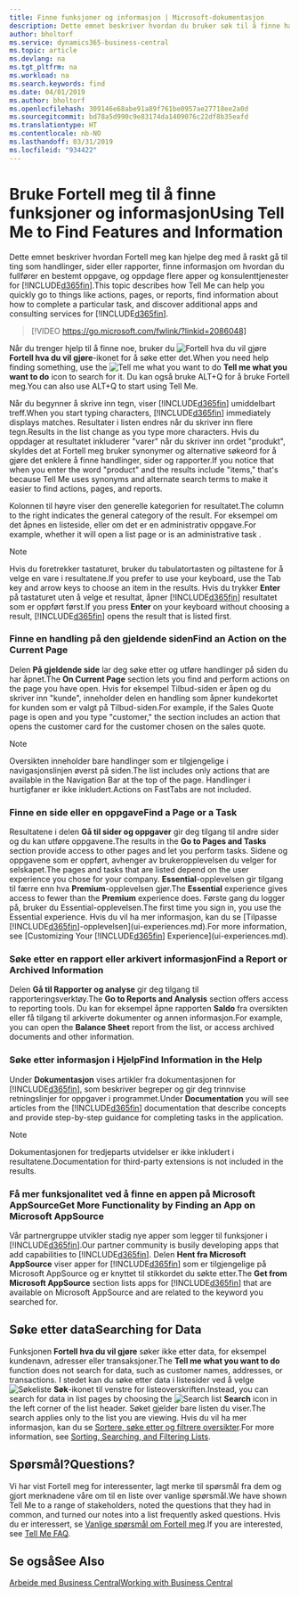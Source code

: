 ```yaml
---
title: Finne funksjoner og informasjon | Microsoft-dokumentasjon
description: Dette emnet beskriver hvordan du bruker søk til å finne handlinger, sider, rapporter, dokumentasjon og data, i tillegg til andre programmer og konsulenttjenester.
author: bholtorf
ms.service: dynamics365-business-central
ms.topic: article
ms.devlang: na
ms.tgt_pltfrm: na
ms.workload: na
ms.search.keywords: find
ms.date: 04/01/2019
ms.author: bholtorf
ms.openlocfilehash: 309146e68abe91a89f761be0957ae27718ee2a0d
ms.sourcegitcommit: bd78a5d990c9e83174da1409076c22df8b35eafd
ms.translationtype: HT
ms.contentlocale: nb-NO
ms.lasthandoff: 03/31/2019
ms.locfileid: "934422"
---
```

# <a name="using-tell-me-to-find-features-and-information"></a><span data-ttu-id="7c981-103">Bruke Fortell meg til å finne funksjoner og informasjon</span><span class="sxs-lookup"><span data-stu-id="7c981-103">Using Tell Me to Find Features and Information</span></span>  
<span data-ttu-id="7c981-104">Dette emnet beskriver hvordan Fortell meg kan hjelpe deg med å raskt gå til ting som handlinger, sider eller rapporter, finne informasjon om hvordan du fullfører en bestemt oppgave, og oppdage flere apper og konsulenttjenester for [!INCLUDE[d365fin](includes/d365fin_md.md)].</span><span class="sxs-lookup"><span data-stu-id="7c981-104">This topic describes how Tell Me can help you quickly go to things like actions, pages, or reports, find information about how to complete a particular task, and discover additional apps and consulting services for [!INCLUDE[d365fin](includes/d365fin_md.md)].</span></span>  
  

> [!VIDEO https://go.microsoft.com/fwlink/?linkid=2086048]

<span data-ttu-id="7c981-105">Når du trenger hjelp til å finne noe, bruker du ![Fortell hva du vil gjøre](media/ui-search/search.png "Søk etter side eller rapport") **Fortell hva du vil gjøre**-ikonet for å søke etter det.</span><span class="sxs-lookup"><span data-stu-id="7c981-105">When you need help finding something, use the ![Tell me what you want to do](media/ui-search/search.png "Search for Page or Report") **Tell me what you want to do** icon to search for it.</span></span> <span data-ttu-id="7c981-106">Du kan også bruke ALT+Q for å bruke Fortell meg.</span><span class="sxs-lookup"><span data-stu-id="7c981-106">You can also use ALT+Q to start using Tell Me.</span></span>

<span data-ttu-id="7c981-107">Når du begynner å skrive inn tegn, viser [!INCLUDE[d365fin](includes/d365fin_md.md)] umiddelbart treff.</span><span class="sxs-lookup"><span data-stu-id="7c981-107">When you start typing characters, [!INCLUDE[d365fin](includes/d365fin_md.md)] immediately displays matches.</span></span> <span data-ttu-id="7c981-108">Resultater i listen endres når du skriver inn flere tegn.</span><span class="sxs-lookup"><span data-stu-id="7c981-108">Results in the list change as you type more characters.</span></span> <span data-ttu-id="7c981-109">Hvis du oppdager at resultatet inkluderer "varer" når du skriver inn ordet "produkt", skyldes det at Fortell meg bruker synonymer og alternative søkeord for å gjøre det enklere å finne handlinger, sider og rapporter.</span><span class="sxs-lookup"><span data-stu-id="7c981-109">If you notice that when you enter the word "product" and the results include "items," that's because Tell Me uses synonyms and alternate search terms to make it easier to find actions, pages, and reports.</span></span> 

<span data-ttu-id="7c981-110">Kolonnen til høyre viser den generelle kategorien for resultatet.</span><span class="sxs-lookup"><span data-stu-id="7c981-110">The column to the right indicates the general category of the result.</span></span> <span data-ttu-id="7c981-111">For eksempel om det åpnes en listeside, eller om det er en administrativ oppgave.</span><span class="sxs-lookup"><span data-stu-id="7c981-111">For example, whether it will open a list page or is an administrative task .</span></span>  

> [!NOTE]  
>   <span data-ttu-id="7c981-112">Hvis du foretrekker tastaturet, bruker du tabulatortasten og piltastene for å velge en vare i resultatene.</span><span class="sxs-lookup"><span data-stu-id="7c981-112">If you prefer to use your keyboard, use the Tab key and arrow keys to choose an item in the results.</span></span> <span data-ttu-id="7c981-113">Hvis du trykker **Enter** på tastaturet uten å velge et resultat, åpner [!INCLUDE[d365fin](includes/d365fin_md.md)] resultatet som er oppført først.</span><span class="sxs-lookup"><span data-stu-id="7c981-113">If you press **Enter** on your keyboard without choosing a result, [!INCLUDE[d365fin](includes/d365fin_md.md)] opens the result that is listed first.</span></span>

### <a name="find-an-action-on-the-current-page"></a><span data-ttu-id="7c981-114">Finne en handling på den gjeldende siden</span><span class="sxs-lookup"><span data-stu-id="7c981-114">Find an Action on the Current Page</span></span>
<span data-ttu-id="7c981-115">Delen **På gjeldende side** lar deg søke etter og utføre handlinger på siden du har åpnet.</span><span class="sxs-lookup"><span data-stu-id="7c981-115">The **On Current Page** section lets you find and perform actions on the page you have open.</span></span> <span data-ttu-id="7c981-116">Hvis for eksempel Tilbud-siden er åpen og du skriver inn "kunde", inneholder delen en handling som åpner kundekortet for kunden som er valgt på Tilbud-siden.</span><span class="sxs-lookup"><span data-stu-id="7c981-116">For example, if the Sales Quote page is open and you type "customer," the section includes an action that opens the customer card for the customer chosen on the sales quote.</span></span> 

> [!NOTE]  
>   <span data-ttu-id="7c981-117">Oversikten inneholder bare handlinger som er tilgjengelige i navigasjonslinjen øverst på siden.</span><span class="sxs-lookup"><span data-stu-id="7c981-117">The list includes only actions that are available in the Navigation Bar at the top of the page.</span></span> <span data-ttu-id="7c981-118">Handlinger i hurtigfaner er ikke inkludert.</span><span class="sxs-lookup"><span data-stu-id="7c981-118">Actions on FastTabs are not included.</span></span>  

### <a name="find-a-page-or-a-task"></a><span data-ttu-id="7c981-119">Finne en side eller en oppgave</span><span class="sxs-lookup"><span data-stu-id="7c981-119">Find a Page or a Task</span></span>
<span data-ttu-id="7c981-120">Resultatene i delen **Gå til sider og oppgaver** gir deg tilgang til andre sider og du kan utføre oppgavene.</span><span class="sxs-lookup"><span data-stu-id="7c981-120">The results in the **Go to Pages and Tasks** section provide access to other pages and let you perform tasks.</span></span> <span data-ttu-id="7c981-121">Sidene og oppgavene som er oppført, avhenger av brukeropplevelsen du velger for selskapet.</span><span class="sxs-lookup"><span data-stu-id="7c981-121">The pages and tasks that are listed depend on the user experience you chose for your company.</span></span> <span data-ttu-id="7c981-122">**Essential**-opplevelsen gir tilgang til færre enn hva **Premium**-opplevelsen gjør.</span><span class="sxs-lookup"><span data-stu-id="7c981-122">The **Essential** experience gives access to fewer than the **Premium** experience does.</span></span> <span data-ttu-id="7c981-123">Første gang du logger på, bruker du Essential-opplevelsen.</span><span class="sxs-lookup"><span data-stu-id="7c981-123">The first time you sign in, you use the Essential experience.</span></span> <span data-ttu-id="7c981-124">Hvis du vil ha mer informasjon, kan du se [Tilpasse [!INCLUDE[d365fin](includes/d365fin_md.md)]-opplevelsen](ui-experiences.md).</span><span class="sxs-lookup"><span data-stu-id="7c981-124">For more information, see [Customizing Your [!INCLUDE[d365fin](includes/d365fin_md.md)] Experience](ui-experiences.md).</span></span>

### <a name="find-a-report-or-archived-information"></a><span data-ttu-id="7c981-125">Søke etter en rapport eller arkivert informasjon</span><span class="sxs-lookup"><span data-stu-id="7c981-125">Find a Report or Archived Information</span></span>
<span data-ttu-id="7c981-126">Delen **Gå til Rapporter og analyse** gir deg tilgang til rapporteringsverktøy.</span><span class="sxs-lookup"><span data-stu-id="7c981-126">The **Go to Reports and Analysis** section offers access to reporting tools.</span></span> <span data-ttu-id="7c981-127">Du kan for eksempel åpne rapporten **Saldo** fra oversikten eller få tilgang til arkiverte dokumenter og annen informasjon.</span><span class="sxs-lookup"><span data-stu-id="7c981-127">For example, you can open the **Balance Sheet** report from the list, or access archived documents and other information.</span></span>  

### <a name="find-information-in-the-help"></a><span data-ttu-id="7c981-128">Søke etter informasjon i Hjelp</span><span class="sxs-lookup"><span data-stu-id="7c981-128">Find Information in the Help</span></span>
<span data-ttu-id="7c981-129">Under **Dokumentasjon** vises artikler fra dokumentasjonen for [!INCLUDE[d365fin](includes/d365fin_md.md)], som beskriver begreper og gir deg trinnvise retningslinjer for oppgaver i programmet.</span><span class="sxs-lookup"><span data-stu-id="7c981-129">Under **Documentation** you will see articles from the [!INCLUDE[d365fin](includes/d365fin_md.md)] documentation that describe concepts and provide step-by-step guidance for completing tasks in the application.</span></span>    

> [!NOTE]  
>   <span data-ttu-id="7c981-130">Dokumentasjonen for tredjeparts utvidelser er ikke inkludert i resultatene.</span><span class="sxs-lookup"><span data-stu-id="7c981-130">Documentation for third-party extensions is not included in the results.</span></span> 

### <a name="get-more-functionality-by-finding-an-app-on-microsoft-appsource"></a><span data-ttu-id="7c981-131">Få mer funksjonalitet ved å finne en appen på Microsoft AppSource</span><span class="sxs-lookup"><span data-stu-id="7c981-131">Get More Functionality by Finding an App on Microsoft AppSource</span></span>
<span data-ttu-id="7c981-132">Vår partnergruppe utvikler stadig nye apper som legger til funksjoner i [!INCLUDE[d365fin](includes/d365fin_md.md)].</span><span class="sxs-lookup"><span data-stu-id="7c981-132">Our partner community is busily developing apps that add capabilities to [!INCLUDE[d365fin](includes/d365fin_md.md)].</span></span> <span data-ttu-id="7c981-133">Delen **Hent fra Microsoft AppSource** viser apper for [!INCLUDE[d365fin](includes/d365fin_md.md)] som er tilgjengelige på Microsoft AppSource og er knyttet til stikkordet du søkte etter.</span><span class="sxs-lookup"><span data-stu-id="7c981-133">The **Get from Microsoft AppSource** section lists apps for [!INCLUDE[d365fin](includes/d365fin_md.md)] that are available on Microsoft AppSource and are related to the keyword you searched for.</span></span>

## <a name="searching-for-data"></a><span data-ttu-id="7c981-134">Søke etter data</span><span class="sxs-lookup"><span data-stu-id="7c981-134">Searching for Data</span></span>
<span data-ttu-id="7c981-135">Funksjonen **Fortell hva du vil gjøre** søker ikke etter data, for eksempel kundenavn, adresser eller transaksjoner.</span><span class="sxs-lookup"><span data-stu-id="7c981-135">The **Tell me what you want to do** function does not search for data, such as customer names, addresses, or transactions.</span></span> <span data-ttu-id="7c981-136">I stedet kan du søke etter data i listesider ved å velge ![Søkeliste](media/ui-search/search-list.png "Søkeliste-ikon") **Søk**-ikonet til venstre for listeoverskriften.</span><span class="sxs-lookup"><span data-stu-id="7c981-136">Instead, you can search for data in list pages by choosing the ![Search list](media/ui-search/search-list.png "Search list icon") **Search** icon in the left corner of the list header.</span></span> <span data-ttu-id="7c981-137">Søket gjelder bare listen du viser.</span><span class="sxs-lookup"><span data-stu-id="7c981-137">The search applies only to the list you are viewing.</span></span> <span data-ttu-id="7c981-138">Hvis du vil ha mer informasjon, kan du se [Sortere, søke etter og filtrere oversikter](ui-enter-criteria-filters.md).</span><span class="sxs-lookup"><span data-stu-id="7c981-138">For more information, see [Sorting, Searching, and Filtering Lists](ui-enter-criteria-filters.md).</span></span>

## <a name="questions"></a><span data-ttu-id="7c981-139">Spørsmål?</span><span class="sxs-lookup"><span data-stu-id="7c981-139">Questions?</span></span>
<span data-ttu-id="7c981-140">Vi har vist Fortell meg for interessenter, lagt merke til spørsmål fra dem og gjort merknadene våre om til en liste over vanlige spørsmål.</span><span class="sxs-lookup"><span data-stu-id="7c981-140">We have shown Tell Me to a range of stakeholders, noted the questions that they had in common, and turned our notes into a list frequently asked questions.</span></span> <span data-ttu-id="7c981-141">Hvis du er interessert, se [Vanlige spørsmål om Fortell meg](ui-search-faq.md).</span><span class="sxs-lookup"><span data-stu-id="7c981-141">If you are interested, see [Tell Me FAQ](ui-search-faq.md).</span></span>

## <a name="see-also"></a><span data-ttu-id="7c981-142">Se også</span><span class="sxs-lookup"><span data-stu-id="7c981-142">See Also</span></span>
[<span data-ttu-id="7c981-143">Arbeide med Business Central</span><span class="sxs-lookup"><span data-stu-id="7c981-143">Working with Business Central</span></span>](ui-work-product.md)